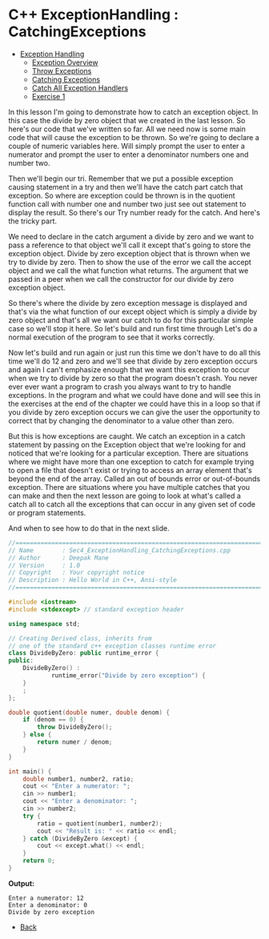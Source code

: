 # C++ ExceptionHandling : CatchingExceptions

  + [Exception Handling]()
    - [Exception Overview](./C++_ExceptionHandling_ExceptionOveriew.MD)
    - [Throw Exceptions](./C++_ExceptionHandling_ThrowExceptions.MD)
    - [Catching Exceptions](./C++_ExceptionHandling_CatchingExceptions.MD)
    - [Catch All Exception Handlers](./C++_ExceptionHandling_CatchAllExceptionHandlers.MD)
    - [Exercise 1](./C++_ExceptionHandling_Exercise1.MD)    
    
In this lesson I'm going to demonstrate how to catch an exception object. In this case the divide by zero object that we created in the last lesson.  So here's our code that we've written so far. All we need now is some main code that will cause the exception to be thrown. So we're going to declare a couple of numeric variables here.  Will simply prompt the user to enter a numerator 
and prompt the user to enter a denominator numbers one and number two.
 
Then we'll begin our tri. Remember that we put a possible exception causing statement in a try and then we'll have the catch part catch that exception. So where are exception could be thrown is in the quotient function call with number one and number two just see out statement to display the result. So there's our Try number ready for the catch. And here's the tricky part.

We need to declare in the catch argument a divide by zero and we want to pass a reference to that object we'll call it except that's going to store the exception object. Divide by zero exception object that is thrown when we try to divide by zero. Then to show the use of the error we call the accept object and we call the what function what returns. The argument that we passed in a peer when we call the constructor for our divide by zero exception object.

So there's where the divide by zero exception message is displayed and that's via the what function of our except object which is simply a divide by zero object and that's all we want our catch to do for this particular simple case so we'll stop it here. So let's build and run first time through Let's do a normal execution of the program to see that it works correctly.

Now let's build and run again or just run this time we don't have to do all this time we'll do 12 and zero and we'll see that divide by zero exception occurs and again I can't emphasize enough that we want this exception to occur when we try to divide by zero so that the program doesn't crash. You never ever ever want a program to crash you always want to try to handle exceptions. In the program and what we could have done and will see this in the exercises at the end of the chapter we could have this in a loop so that if you divide by zero exception occurs we can give the user the opportunity to correct that by changing the denominator to a value other than zero.

But this is how exceptions are caught. We catch an exception in a catch statement by passing on the Exception object that we're looking for and noticed that we're looking for a particular exception. There are situations where we might have more than one exception to catch for example trying to open a file that doesn't exist or trying to access an array element that's beyond the end of the array. Called an out of bounds error or out-of-bounds exception. There are situations where you have multiple catches that you can make and then the next lesson are going to look at what's called a catch all to catch all the exceptions that can occur in any given set of code or program statements. 

And when to see how to do that in the next slide.


```cpp
//============================================================================
// Name        : Sec4_ExceptionHandling_CatchingExceptions.cpp
// Author      : Deepak Mane
// Version     : 1.0
// Copyright   : Your copyright notice
// Description : Hello World in C++, Ansi-style
//============================================================================

#include <iostream>
#include <stdexcept> // standard exception header

using namespace std;

// Creating Derived class, inherits from
// one of the standard c++ exception classes runtime error
class DivideByZero: public runtime_error {
public:
	DivideByZero() :
			runtime_error("Divide by zero exception") {
	}
	;
};

double quotient(double numer, double denom) {
	if (denom == 0) {
		throw DivideByZero();
	} else {
		return numer / denom;
	}
}

int main() {
	double number1, number2, ratio;
	cout << "Enter a numerator: ";
	cin >> number1;
	cout << "Enter a denominator: ";
	cin >> number2;
	try {
		ratio = quotient(number1, number2);
		cout << "Result is: " << ratio << endl;
	} catch (DivideByZero &except) {
		cout << except.what() << endl;
	}
	return 0;
}
```
__Output:__
```
Enter a numerator: 12
Enter a denominator: 0
Divide by zero exception
```
- [Back](./README.MD)

